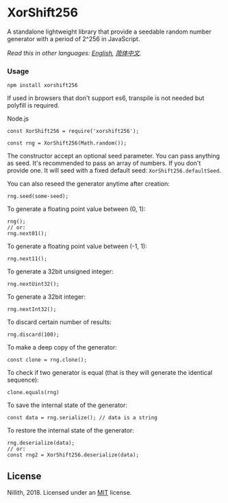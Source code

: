 # XorShift256
A standalone lightweight library that provide a seedable random number generator with a period of 2^256 in JavaScript.

*Read this in other languages: [English](README.md), [简体中文](README.zh-cn.md).*

### Usage

    npm install xorshift256

If used in browsers that don't support es6, transpile is not needed but polyfill is required.

Node.js

    const XorShift256 = require('xorshift256');

    const rng = XorShift256(Math.random());

The constructor accept an optional seed parameter. You can pass anything as seed. It's recommended to pass an array of numbers. If you don't provide one. It will seed with a fixed default seed:  `XorShift256.defaultSeed`.

You can also reseed the generator anytime after creation:

    rng.seed(some-seed);

To generate a floating point value between (0, 1):

    rng();
    // or:
    rng.next01();

To generate a floating point value between (-1, 1):

    rng.next11();

To generate a 32bit unsigned integer:

    rng.nextUint32();

To generate a 32bit integer:

    rng.nextInt32();

To discard certain number of results:

    rng.discard(100);

To make a deep copy of the generator:

    const clone = rng.clone();

To check if two generator is equal (that is they will generate the identical sequence):

    clone.equals(rng)

To save the internal state of the generator:

    const data = rng.serialize(); // data is a string

To restore the internal state of the generator:

    rng.deserialize(data);
    // or:
    const rng2 = XorShift256.deserialize(data);


## License

Nillith, 2018. Licensed under an [MIT](LICENSE.txt) license.
